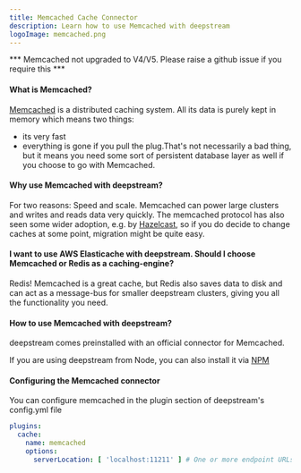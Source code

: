 ```yaml
---
title: Memcached Cache Connector
description: Learn how to use Memcached with deepstream
logoImage: memcached.png
---
```


*** Memcached not upgraded to V4/V5. Please raise a github issue if you require this ***

#### What is Memcached?
[Memcached](https://memcached.org/) is a distributed caching system. All its data is purely kept in memory which means two things:

- its very fast
- everything is gone if you pull the plug.That's not necessarily a bad thing, but it means you need some sort of persistent database layer as well if you choose to go with Memcached.

#### Why use Memcached with deepstream?
For two reasons: Speed and scale. Memcached can power large clusters and writes and reads data very quickly. The memcached protocol has also seen some wider adoption, e.g. by [Hazelcast](../hazelcast/), so if you do decide to change caches at some point, migration might be quite easy.

#### I want to use AWS Elasticache with deepstream. Should I choose Memcached or Redis as a caching-engine?
Redis! Memcached is a great cache, but Redis also saves data to disk and can act as a message-bus for smaller deepstream clusters, giving you all the functionality you need.

#### How to use Memcached with deepstream?
deepstream comes preinstalled with an official connector for Memcached.

If you are using deepstream from Node, you can also install it via [NPM](https://www.npmjs.com/package/@deepstream/cache-memcached)

#### Configuring the Memcached connector
You can configure memcached in the plugin section of deepstream's config.yml file

```yaml
plugins:
  cache:
    name: memcached
    options:
      serverLocation: [ 'localhost:11211' ] # One or more endpoint URLs
```
